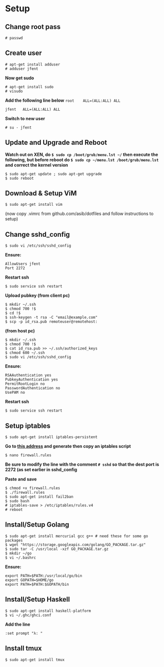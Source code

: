 Setup
=====

Change root pass
----------------
```
# passwd
```

Create user
-----------
```
# apt-get install adduser
# adduser jfent
```

**Now get sudo**
```
# apt-get install sudo
# visudo
```

**Add the following line below** `root    ALL=(ALL:ALL) ALL`
```
jfent   ALL=(ALL:ALL) ALL
```

**Switch to new user**
```
# su - jfent
```

Update and Upgrade and Reboot
-----------------------------
**Watch out on XEN, do `$ sudo cp /boot/grub/menu.lst ~/` then execute the following, but before reboot do `$ sudo cp ~/menu.lst /boot/grub/menu.lst` and correct the kernel version**
```
$ sudo apt-get update ; sudo apt-get upgrade
$ sudo reboot
```

Download & Setup ViM
--------------------
```
$ sudo apt-get install vim
```

(now copy .vimrc from github.com/asib/dotfiles and follow instructions to setup)

Change sshd_config
------------------
```
$ sudo vi /etc/ssh/sshd_config
```

**Ensure:**

```
AllowUsers jfent
Port 2272
```

**Restart ssh**
```
$ sudo service ssh restart
```

**Upload pubkey (from client pc)**
```
$ mkdir ~/.ssh
$ chmod 700 !$
$ cd !$
$ ssh-keygen -t rsa -C "email@example.com"
$ scp -p id_rsa.pub remoteuser@remotehost:
```

**(from host pc)**
```
$ mkdir ~/.ssh
$ chmod 700 !$
$ cat id_rsa.pub >> ~/.ssh/authorized_keys
$ chmod 600 ~/.ssh
$ sudo vi /etc/ssh/sshd_config
```

**Ensure:**

```
RSAAuthentication yes
PubkeyAuthentication yes
PermitRootLogin no
PasswordAuthentication no
UsePAM no
```

**Restart ssh**
```
$ sudo service ssh restart
```

Setup iptables
--------------
```
$ sudo apt-get install iptables-persistent
```

**Go to [this address](http://www.slackware.com/~alien/efg/index.php) and generate then copy an iptables script**
```
$ nano firewall.rules
```
**Be sure to modify the line with the comment `# sshd` so that the dest port is 2272 (as set earlier in sshd_config**

**Paste and save**
```
$ chmod +x firewall.rules
$ ./firewall.rules
$ sudo apt-get install fail2ban
$ sudo bash
# iptables-save > /etc/iptables/rules.v4
# reboot
```

Install/Setup Golang
--------------------
```
$ sudo apt-get install mercurial gcc g++ # need these for some go packages
$ wget "https://storage.googleapis.com/golang/GO_PACKAGE.tar.gz"
$ sudo tar -C /usr/local -xzf GO_PACKAGE.tar.gz
$ mkdir ~/go
$ vi ~/.bashrc
```
**Ensure:**
```
export PATH=$PATH:/usr/local/go/bin
export GOPATH=$HOME/go
export PATH=$PATH:$GOPATH/bin
```

Install/Setup Haskell
---------------------
```
$ sudo apt-get install haskell-platform
$ vi ~/.ghc/ghci.conf
```
**Add the line**
```
:set prompt "λ: "
```

Install tmux
------------
```
$ sudo apt-get install tmux
```
